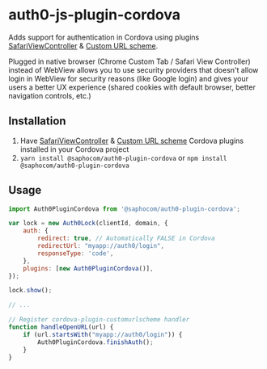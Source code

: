 # auth0-js-plugin-cordova

Adds support for authentication in Cordova using plugins [SafariViewController](https://github.com/EddyVerbruggen/cordova-plugin-safariviewcontroller) & [Custom URL scheme](https://github.com/EddyVerbruggen/Custom-URL-scheme). 

Plugged in native browser (Chrome Custom Tab / Safari View Controller) instead of WebView allows you to use security providers that doesn't allow login in WebView for security reasons (like Google login) and gives your users a better UX experience (shared cookies with default browser, better navigation controls, etc.)

## Installation
1. Have [SafariViewController](https://github.com/EddyVerbruggen/cordova-plugin-safariviewcontroller) & [Custom URL scheme](https://github.com/EddyVerbruggen/Custom-URL-scheme) Cordova plugins installed in your Cordova project
1. `yarn install @saphocom/auth0-plugin-cordova` or `npm install @saphocom/auth0-plugin-cordova`


## Usage 
```javascript
import Auth0PluginCordova from '@saphocom/auth0-plugin-cordova';

var lock = new Auth0Lock(clientId, domain, {
    auth: {
        redirect: true, // Automatically FALSE in Cordova
        redirectUrl: "myapp://auth0/login",
        responseType: 'code',
    },
    plugins: [new Auth0PluginCordova()],
});

lock.show();

// ...

// Register cordova-plugin-customurlscheme handler 
function handleOpenURL(url) {
    if (url.startsWith("myapp://auth0/login")) {
        Auth0PluginCordova.finishAuth();
    }
}
```
